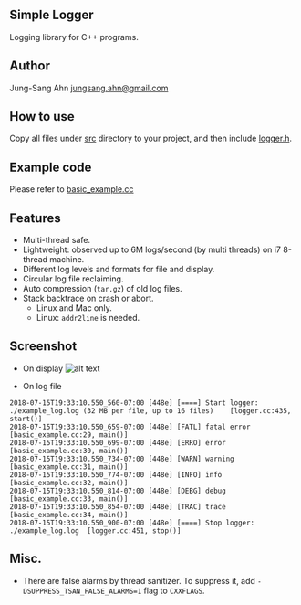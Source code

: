 
Simple Logger
---
Logging library for C++ programs.

Author
---
Jung-Sang Ahn <jungsang.ahn@gmail.com>

How to use
---
Copy all files under [src](src) directory to your project, and then include [logger.h](src/logger.h).

Example code
---
Please refer to [basic_example.cc](example/basic_example.cc)

Features
---
* Multi-thread safe.
* Lightweight: observed up to 6M logs/second (by multi threads) on i7 8-thread machine.
* Different log levels and formats for file and display.
* Circular log file reclaiming.
* Auto compression (`tar.gz`) of old log files.
* Stack backtrace on crash or abort.
  * Linux and Mac only.
  * Linux: `addr2line` is needed.

Screenshot
---
* On display
![alt text](https://user-images.githubusercontent.com/5001031/42741399-bdba0612-8866-11e8-902c-0f52b2e70d00.jpg "Screenshot")

* On log file
```
2018-07-15T19:33:10.550_560-07:00 [448e] [====] Start logger: ./example_log.log (32 MB per file, up to 16 files)    [logger.cc:435, start()]
2018-07-15T19:33:10.550_659-07:00 [448e] [FATL] fatal error [basic_example.cc:29, main()]
2018-07-15T19:33:10.550_699-07:00 [448e] [ERRO] error   [basic_example.cc:30, main()]
2018-07-15T19:33:10.550_734-07:00 [448e] [WARN] warning [basic_example.cc:31, main()]
2018-07-15T19:33:10.550_774-07:00 [448e] [INFO] info    [basic_example.cc:32, main()]
2018-07-15T19:33:10.550_814-07:00 [448e] [DEBG] debug   [basic_example.cc:33, main()]
2018-07-15T19:33:10.550_854-07:00 [448e] [TRAC] trace   [basic_example.cc:34, main()]
2018-07-15T19:33:10.550_900-07:00 [448e] [====] Stop logger: ./example_log.log  [logger.cc:451, stop()]
```

Misc.
---
* There are false alarms by thread sanitizer. To suppress it, add `-DSUPPRESS_TSAN_FALSE_ALARMS=1` flag to `CXXFLAGS`.
